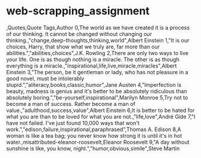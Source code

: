 # web-scrapping_assignment
,Quotes,Quote Tags,Author
0,The world as we have created it is a process of our thinking. It cannot be changed without changing our thinking.,"change,deep-thoughts,thinking,world",Albert Einstein
1,"It is our choices, Harry, that show what we truly are, far more than our abilities.","abilities,choices",J.K. Rowling
2,There are only two ways to live your life. One is as though nothing is a miracle. The other is as though everything is a miracle.,"inspirational,life,live,miracle,miracles",Albert Einstein
3,"The person, be it gentleman or lady, who has not pleasure in a good novel, must be intolerably stupid.","aliteracy,books,classic,humor",Jane Austen
4,"Imperfection is beauty, madness is genius and it's better to be absolutely ridiculous than absolutely boring.","be-yourself,inspirational",Marilyn Monroe
5,Try not to become a man of success. Rather become a man of value.,"adulthood,success,value",Albert Einstein
6,It is better to be hated for what you are than to be loved for what you are not.,"life,love",André Gide
7,"I have not failed. I've just found 10,000 ways that won't work.","edison,failure,inspirational,paraphrased",Thomas A. Edison
8,A woman is like a tea bag; you never know how strong it is until it's in hot water.,misattributed-eleanor-roosevelt,Eleanor Roosevelt
9,"A day without sunshine is like, you know, night.","humor,obvious,simile",Steve Martin

